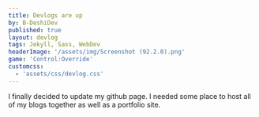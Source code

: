 ```yaml
---
title: Devlogs are up
by: B-DeshiDev
published: true
layout: devlog
tags: Jekyll, Sass, WebDev
headerImage: '/assets/img/Screenshot (92.2.0).png'
game: 'Control:Override'
customcss:
  - 'assets/css/devlog.css'
---
```

I finally decided to update my github page. I needed some place to host all of my blogs together as well as a portfolio site. 
